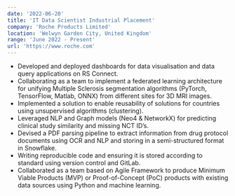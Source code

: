 ```yaml
---
date: '2022-06-20'
title: 'IT Data Scientist Industrial Placement'
company: 'Roche Products Limited'
location: 'Welwyn Garden City, United Kingdom'
range: 'June 2022 - Present'
url: 'https://www.roche.com'
---
```


- Developed and deployed dashboards for data visualisation and data query applications on RS Connect.
- Collaborating as a team to implement a federated learning architecture for unifying Multiple Sclerosis segmentation algorithms (PyTorch, TensorFlow, Matlab, ONNX) from different sites for 3D MRI images.
- Implemented a solution to enable reusability of solutions for countries using unsupervised algorithms (clustering).
- Leveraged NLP and Graph models (Neo4 & NetworkX) for predicting clinical study similarity and missing NCT ID’s.
- Devised a PDF parsing pipeline to extract information from drug protocol documents using OCR and NLP and storing in a semi-structured format in Snowflake.
- Writing reproducible code and ensuring it is stored according to standard using version control and GitLab. 
- Collaborated as a team based on Agile Framework to produce Minimum Viable Products (MVP) or Proof-of-Concept (PoC) products with existing data sources using Python and machine learning.


